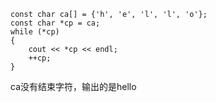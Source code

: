 ```
const char ca[] = {'h', 'e', 'l', 'l', 'o'};
const char *cp = ca;
while (*cp)
{
    cout << *cp << endl;
    ++cp;
}
```
ca没有结束字符，输出的是hello